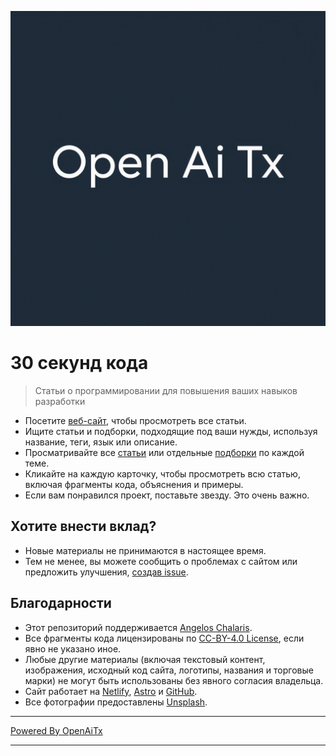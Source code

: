 [![Логотип](/logo.png)](https://30secondsofcode.org/js/p/1)

# 30 секунд кода

> Статьи о программировании для повышения ваших навыков разработки

* Посетите [веб-сайт](https://30secondsofcode.org), чтобы просмотреть все статьи.
* Ищите статьи и подборки, подходящие под ваши нужды, используя название, теги, язык или описание.
* Просматривайте все [статьи](https://30secondsofcode.org/snippets/p/1) или отдельные [подборки](https://30secondsofcode.org/collections/p/1) по каждой теме.
* Кликайте на каждую карточку, чтобы просмотреть всю статью, включая фрагменты кода, объяснения и примеры.
* Если вам понравился проект, поставьте звезду. Это очень важно.

## Хотите внести вклад?

* Новые материалы не принимаются в настоящее время.
* Тем не менее, вы можете сообщить о проблемах с сайтом или предложить улучшения, [создав issue](https://github.com/Chalarangelo/30-seconds-of-code/issues/new).

## Благодарности

* Этот репозиторий поддерживается [Angelos Chalaris](https://github.com/Chalarangelo).
* Все фрагменты кода лицензированы по [CC-BY-4.0 License](https://creativecommons.org/licenses/by/4.0/), если явно не указано иное.
* Любые другие материалы (включая текстовый контент, изображения, исходный код сайта, логотипы, названия и торговые марки) не могут быть использованы без явного согласия владельца.
* Сайт работает на [Netlify](https://www.netlify.com/), [Astro](https://astro.build/) и [GitHub](https://github.com/).
* Все фотографии предоставлены [Unsplash](https://unsplash.com/collections/9387655/30-seconds-of-code-images).


---


[Powered By OpenAiTx](https://github.com/OpenAiTx/OpenAiTx)


---